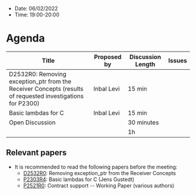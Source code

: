 * Date: 06/02/2022
* Time: 19:00-20:00

# Agenda

| Title | Proposed by | Discussion Length | Issues       |
|----------|-------------|-------------|----------------|
| D2532R0: Removing exception_ptr from the Receiver Concepts (results of requested investigations for P2300)| Inbal Levi | 15 min |
| Basic lambdas for C | Inbal Levi | 15 min | |
| Open Discussion |   | 30 minutes   |   |
|           |   | 1h     |          |

## Relevant papers

* It is recommended to read the following papers before the meeting:
  * [D2532R0](https://github.com/wg21il/Protocols/blob/master/Agenda/D2532R0_%20Removing%20exception_ptr%20from%20the%20Receiver%20Concepts.pdf): Removing exception_ptr from the Receiver Concepts
  * [P2303R4](https://wg21.link/p2303): Basic lambdas for C (Jens Gustedt) 
  * [P2521R0](https://wg21.link/p2521): Contract support -- Working Paper (various authors)
